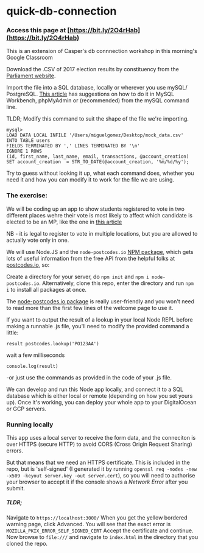 # quick-db-connection

### Access this page at [https://bit.ly/2O4rHab](https://bit.ly/2O4rHab)

This is an extension of Casper's db connnection workshop in this morning's Google Classroom

Download the .CSV of 2017 election results by constituency from the
[Parliament website](https://researchbriefings.parliament.uk/ResearchBriefing/Summary/CBP-7979#fullreport).

Import the file into a SQL database, locally or wherever you use mySQL/ PostgreSQL.
[This article](https://medium.com/@AviGoom/how-to-import-a-csv-file-into-a-mysql-database-ef8860878a68) has suggestions on how to do it in MySQL Workbench, phpMyAdmin or (recommended) from the mySQL command line.

TLDR;
Modify this command to suit the shape of the file we're importing.
```
mysql>
LOAD DATA LOCAL INFILE '/Users/miguelgomez/Desktop/mock_data.csv'
INTO TABLE users
FIELDS TERMINATED BY ',' LINES TERMINATED BY '\n'
IGNORE 1 ROWS
(id, first_name, last_name, email, transactions, @account_creation)
SET account_creation  = STR_TO_DATE(@account_creation, '%m/%d/%y');
```
Try to guess without looking it up, what each command does, whether you need it and how you can modify it to work for the file we are using.

### The exercise:

We will be coding up an app to show students registered to vote in two different places wehre their vote is most likely to affect which candidate is elected to be an MP, like the one in [this article](https://www.theguardian.com/politics/ng-interactive/2019/nov/07/should-you-vote-at-home-or-at-uni-students)

NB - it is legal to register to vote in multiple locations, but you are allowed to actually vote only in one.

We will use Node.JS and the `node-postcodes.io` [NPM package](https://www.npmjs.com/package/node-postcodes.io),  which gets lots of useful information from the free API from the helpful folks at [postcodes.io](postcodes.io), so:

Create a directory for your server, do `npm init` and `npm i node-postcodes.io`.
Alternatively, clone this repo, enter the directory and run `npm i` to install all packages at once.

The [node-postcodes.io package](https://www.npmjs.com/package/node-postcodes.io) is really user-friendly and you won't need to read more than the first few lines of the welcome page to use it.

If you want to output the result of a lookup in your local Node REPL before making a runnable .js file, you'll need to modify the provided command a little:
```
result postcodes.lookup('PO123AA')
```
wait a few milliseconds
```
console.log(result)
```
-or just use the commands as provided in the code of your .js file.

We can develop and run this Node app locally, and connect it to a SQL database which is either local or remote (depending on how you set yours up). Once it's working, you can deploy your whole app to your DigitalOcean or GCP servers.

### Running locally
This app uses a local server to receive the form data, and the conneciton is over HTTPS (secure HTTP) to avoid CORS (Cross Origin Request Sharing) errors.

But that means that we need an HTTPS certificate. This is included in the repo, but is 'self-signed' (I generated it by running `openssl req -nodes -new -x509 -keyout server.key -out server.cert`), so you will need to authorise your browser to accept it if the console shows a *Network Error* after you submit.

##### TLDR;
Navigate to `https://localhost:3000/`
When you get the yellow bordered warning page, click Advanced. You will see that the exact error is
`MOZILLA_PKIX_ERROR_SELF_SIGNED_CERT`
Accept the certificate and continue.
Now browse to `file:///` and navigate to `index.html` in the directory that you cloned the repo.
